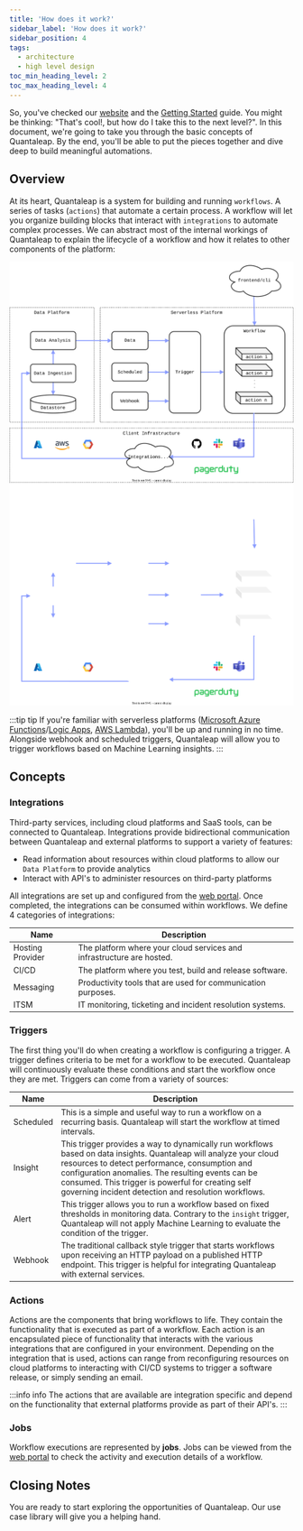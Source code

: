 ```yaml
---
title: 'How does it work?'
sidebar_label: 'How does it work?'
sidebar_position: 4
tags:
  - architecture
  - high level design
toc_min_heading_level: 2
toc_max_heading_level: 4
---
```


So, you've checked our [website](https://quantaleap.eu) and the [Getting Started](getting-started/getting-started.md) guide. You might be thinking: "That's cool!, but how do I take this to the next level?". In this document, we're going to take you through the basic concepts of Quantaleap. By the end, you'll be able to put the pieces together and dive deep to build meaningful automations.

## Overview

At its heart, Quantaleap is a system for building and running `workflows`. A series of tasks (`actions`) that automate a certain process. A workflow will let you organize building blocks that interact with `integrations` to automate complex processes. We can abstract most of the internal workings of Quantaleap to explain the lifecycle of a workflow and how it relates to other components of the platform:

![Quantaleap Architecture](drawing/design.svg#gh-light-mode-only)
![Quantaleap Architecture](drawing/design-dark.svg#gh-dark-mode-only)

:::tip tip
If you're familiar with serverless platforms ([Microsoft Azure Functions](https://learn.microsoft.com/en-us/azure/azure-functions/functions-overview)/[Logic Apps](https://learn.microsoft.com/en-us/azure/logic-apps/logic-apps-overview), [AWS Lambda](https://aws.amazon.com/lambda/)), you'll be up and running in no time. Alongside webhook and scheduled triggers, Quantaleap will allow you to trigger workflows based on Machine Learning insights.
:::

## Concepts

### Integrations

Third-party services, including cloud platforms and SaaS tools, can be connected to Quantaleap. Integrations provide bidirectional communication between Quantaleap and external platforms to support a variety of features:

- Read information about resources within cloud platforms to allow our `Data Platform` to provide analytics
- Interact with API's to administer resources on third-party platforms

All integrations are set up and configured from the [web portal](https://app.quantaleap.eu/settings/integrations). Once completed, the integrations can be consumed within workflows. We define 4 categories of integrations:

| Name             | Description                                                           |
| ---------------- | --------------------------------------------------------------------- |
| Hosting Provider | The platform where your cloud services and infrastructure are hosted. |
| CI/CD            | The platform where you test, build and release software.              |
| Messaging        | Productivity tools that are used for communication purposes.          |
| ITSM             | IT monitoring, ticketing and incident resolution systems.             |

### Triggers

The first thing you'll do when creating a workflow is configuring a trigger. A trigger defines criteria to be met for a workflow to be executed. Quantaleap will continuously evaluate these conditions and start the workflow once they are met. Triggers can come from a variety of sources:

| Name      | Description                                                                                                                                                                                                                                                                                                                           |
| --------- | ------------------------------------------------------------------------------------------------------------------------------------------------------------------------------------------------------------------------------------------------------------------------------------------------------------------------------------- |
| Scheduled | This is a simple and useful way to run a workflow on a recurring basis. Quantaleap will start the workflow at timed intervals.                                                                                                                                                                                                        |
| Insight   | This trigger provides a way to dynamically run workflows based on data insights. Quantaleap will analyze your cloud resources to detect performance, consumption and configuration anomalies. The resulting events can be consumed. This trigger is powerful for creating self governing incident detection and resolution workflows. |
| Alert     | This trigger allows you to run a workflow based on fixed thresholds in monitoring data. Contrary to the `insight` trigger, Quantaleap will not apply Machine Learning to evaluate the condition of the trigger.                                                                                                                       |
| Webhook   | The traditional callback style trigger that starts workflows upon receiving an HTTP payload on a published HTTP endpoint. This trigger is helpful for integrating Quantaleap with external services.                                                                                                                                  |

### Actions

Actions are the components that bring workflows to life. They contain the functionality that is executed as part of a workflow. Each action is an encapsulated piece of functionality that interacts with the various integrations that are configured in your environment. Depending on the integration that is used, actions can range from reconfiguring resources on cloud platforms to interacting with CI/CD systems to trigger a software release, or simply sending an email.

:::info info
The actions that are available are integration specific and depend on the functionality that external platforms provide as part of their API's.
:::

### Jobs

Workflow executions are represented by **jobs**. Jobs can be viewed from the [web portal](https://app.quantaleap.eu/jobs) to check the activity and execution details of a workflow.

## Closing Notes

You are ready to start exploring the opportunities of Quantaleap. Our use case library will give you a helping hand.
